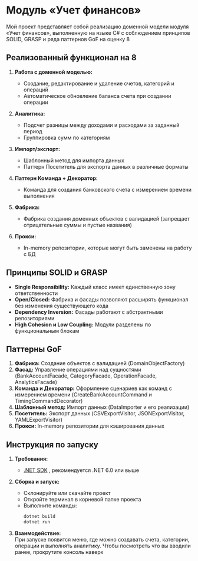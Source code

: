 # Модуль «Учет финансов»

Мой проект представляет собой  реализацию доменной модели модуля «Учет финансов», выполненную на языке C# с соблюдением принципов SOLID, GRASP  и ряда паттернов GoF на оценку 8

## Реализованный функционал на 8

1. **Работа с доменной моделью:**
   - Создание, редактирование и удаление счетов, категорий и операций
   - Автоматическое обновление баланса счета при создании операции
   
2. **Аналитика:**
   - Подсчет разницы между доходами и расходами за заданный период
   - Группировка сумм по категориям

3. **Импорт/экспорт:**
   - Шаблонный метод для импорта данных
   - Паттерн Посетитель для экспорта данных в различные форматы

4. **Паттерн Команда + Декоратор:**
   - Команда для создания банковского счета с измерением времени выполнения

5. **Фабрика:**
   - Фабрика создания доменных объектов с валидацией (запрещает отрицательные суммы и пустые названия)

6. **Прокси:**
   - In-memory репозитории, которые могут быть заменены на работу с БД

## Принципы SOLID и GRASP

- **Single Responsibility:** Каждый класс имеет единственную зону ответственности
- **Open/Closed:** Фабрика и фасады позволяют расширять функционал без изменения существующего кода
- **Dependency Inversion:** Фасады работают с абстрактными репозиториями
- **High Cohesion и Low Coupling:** Модули разделены по функциональным блокам

## Паттерны GoF

1. **Фабрика:** Создание объектов с валидацией (DomainObjectFactory)
2. **Фасад:** Управление операциями над сущностями (BankAccountFacade, CategoryFacade, OperationFacade, AnalyticsFacade)
3. **Команда и Декоратор:** Оформление сценариев как команд с измерением времени (CreateBankAccountCommand и TimingCommandDecorator)
4. **Шаблонный метод:** Импорт данных (DataImporter и его реализации)
5. **Посетитель:** Экспорт данных (CSVExportVisitor, JSONExportVisitor, YAMLExportVisitor)
6. **Прокси:** In-memory репозитории для кэширования данных

## Инструкция по запуску

1. **Требования:**  
   - [.NET SDK](https://dotnet.microsoft.com/download) , рекомендуется .NET 6.0 или выше

2. **Сборка и запуск:**  
   - Склонируйте или скачайте проект
   - Откройте терминал в корневой папке проекта
   - Выполните команды:
     ```bash
     dotnet build
     dotnet run
     ```

3. **Взаимодействие:**  
   При запуске появится меню, где можно создавать счета, категории, операции и выполнять аналитику.
	Чтобы посмотреть что вы вводили ранее, прокрутите консоль наверх


